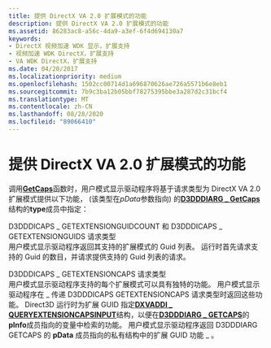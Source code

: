 ```yaml
---
title: 提供 DirectX VA 2.0 扩展模式的功能
description: 提供 DirectX VA 2.0 扩展模式的功能
ms.assetid: 86283ac8-a56c-4da9-a3ef-6f4d694130a7
keywords:
- DirectX 视频加速 WDK 显示，扩展支持
- 视频加速 WDK DirectX，扩展支持
- VA WDK DirectX，扩展支持
ms.date: 04/20/2017
ms.localizationpriority: medium
ms.openlocfilehash: 1502cc00714d1a696870626ae726a5571b6e8eb1
ms.sourcegitcommit: 7b9c3ba12b05bbf78275395bbe3a287d2c31bcf4
ms.translationtype: MT
ms.contentlocale: zh-CN
ms.lasthandoff: 08/28/2020
ms.locfileid: "89066410"
---
```

# <a name="providing-capabilities-for-directx-va-20-extension-modes"></a>提供 DirectX VA 2.0 扩展模式的功能


调用[**GetCaps**](/windows-hardware/drivers/ddi/d3dumddi/nc-d3dumddi-pfnd3dddi_getcaps)函数时，用户模式显示驱动程序将基于请求类型为 DirectX VA 2.0 扩展模式提供以下功能， (该类型在*pData*参数指向) 的[**D3DDDIARG \_ GetCaps**](/windows-hardware/drivers/ddi/d3dumddi/ns-d3dumddi-_d3dddiarg_getcaps)结构的**type**成员中指定：

<span id="D3DDDICAPS_GETEXTENSIONGUIDCOUNT_and_D3DDDICAPS_GETEXTENSIONGUIDS_request_types"></span><span id="d3dddicaps_getextensionguidcount_and_d3dddicaps_getextensionguids_request_types"></span><span id="D3DDDICAPS_GETEXTENSIONGUIDCOUNT_AND_D3DDDICAPS_GETEXTENSIONGUIDS_REQUEST_TYPES"></span>D3DDDICAPS \_ GETEXTENSIONGUIDCOUNT 和 D3DDDICAPS \_ GETEXTENSIONGUIDS 请求类型  
用户模式显示驱动程序返回其支持的扩展模式的 Guid 列表。 运行时首先请求支持的 Guid 的数目，并请求提供支持的 Guid 列表的请求。

<span id="D3DDDICAPS_GETEXTENSIONCAPS_request_type"></span><span id="d3dddicaps_getextensioncaps_request_type"></span><span id="D3DDDICAPS_GETEXTENSIONCAPS_REQUEST_TYPE"></span>D3DDDICAPS \_ GETEXTENSIONCAPS 请求类型  
用户模式显示驱动程序支持的每个扩展模式可以具有独特的功能。 用户模式显示驱动程序在 \_ 传递 D3DDDICAPS GETEXTENSIONCAPS 请求类型时返回这些功能。 Direct3D 运行时为扩展 GUID 指定[**DXVADDI \_ QUERYEXTENSIONCAPSINPUT**](/windows-hardware/drivers/ddi/d3dumddi/ns-d3dumddi-_dxvaddi_queryextensioncapsinput)结构，以便在[**D3DDDIARG \_ GETCAPS**](/windows-hardware/drivers/ddi/d3dumddi/ns-d3dumddi-_d3dddiarg_getcaps)的**pInfo**成员指向的变量中检索的功能。 用户模式显示驱动程序返回 D3DDDIARG GETCAPS 的 **pData** 成员指向的私有结构中的扩展 GUID 功能 \_ 。

 

